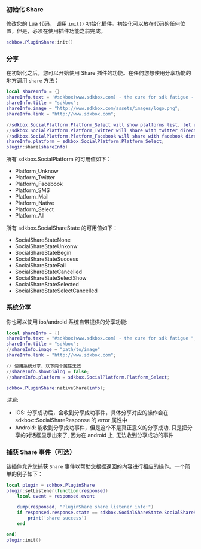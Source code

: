 ### 初始化 Share
修改您的 Lua 代码， 调用 `init()` 初始化插件。初始化可以放在代码的任何位置，但是，必须在使用插件功能之前完成。
```lua
sdkbox.PluginShare:init()
```

### 分享
在初始化之后，您可以开始使用 Share 插件的功能。在任何您想使用分享功能的地方调用 `share` 方法：
```lua
local shareInfo = {}
shareInfo.text = '#sdkbox(www.sdkbox.com) - the cure for sdk fatigue - from lua - '
shareInfo.title = "sdkbox";
shareInfo.image = "http://www.sdkbox.com/assets/images/logo.png";
shareInfo.link = "http://www.sdkbox.com";

//sdkbox.SocialPlatform.Platform_Select will show platforms list, let user select which platform want to share
//sdkbox.SocialPlatform.Platform_Twitter will share with twitter directly
//sdkbox.SocialPlatform.Platform_Facebook will share with facebook directly
shareInfo.platform = sdkbox.SocialPlatform.Platform_Select;
plugin:share(shareInfo)
```

所有 sdkbox.SocialPlatform 的可用值如下：

- Platform_Unknow
- Platform_Twitter
- Platform_Facebook
- Platform_SMS
- Platform_Mail
- Platform_Native
- Platform_Select
- Platform_All

所有 sdkbox.SocialShareState 的可用值如下：

- SocialShareStateNone
- SocialShareStateUnkonw
- SocialShareStateBegin
- SocialShareStateSuccess
- SocialShareStateFail
- SocialShareStateCancelled
- SocialShareStateSelectShow
- SocialShareStateSelected
- SocialShareStateSelectCancelled

### 系统分享

你也可以使用 ios/android 系统自带提供的分享功能:
```lua
local shareInfo = {}
shareInfo.text = "#sdkbox(www.sdkbox.com) - the cure for sdk fatigue ";
shareInfo.title = "sdkbox";
//shareInfo.image = "path/to/image"
shareInfo.link = "http://www.sdkbox.com";

// 使用系统分享，以下两个属性无效
//shareInfo.showDialog = false;
//shareInfo.platform = sdkbox.SocialPlatform.Platform_Select;

sdkbox.PluginShare:nativeShare(info);
```

*注意*:

* IOS: 分享成功后，会收到分享成功事件，具体分享对应的操作会在 sdkbox::SocialShareResponse 的 error 属性中
* Android: 能收到分享成功事件，但是这个不是真正意义的分享成功, 只是把分享的对话框显示出来了, 因为在 android 上, 无法收到分享成功的事件

### 捕获 Share 事件（可选）
该插件允许您捕获 `Share` 事件以帮助您根据返回的内容进行相应的操作。一个简单的例子如下：
```lua
local plugin = sdkbox.PluginShare
plugin:setListener(function(responsed)
	local event = responsed.event

    dump(responsed, "PluginShare share listener info:")
    if responsed.response.state == sdkbox.SocialShareState.SocialShareStateSuccess then
        print('share success')
    end

end)
plugin:init()
```
